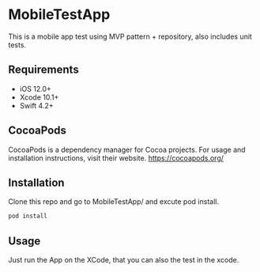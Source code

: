 # MobileTestApp

This is a mobile app test using MVP pattern + repository, also includes unit tests.

## Requirements

- iOS 12.0+
- Xcode 10.1+
- Swift 4.2+

## CocoaPods

CocoaPods is a dependency manager for Cocoa projects. For usage and installation instructions, visit their website. https://cocoapods.org/

## Installation

Clone this repo and go to MobileTestApp/ and excute pod install.

```bash
pod install
```

## Usage

Just run the App on the XCode, that you can also the test in the xcode.
